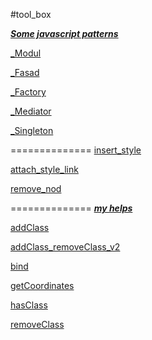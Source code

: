 #tool_box  


[***Some javascript patterns***](https://github.com/Bik-Top/tool_box/tree/paterns/tools)

[_Modul](https://github.com/Bik-Top/tool_box/blob/master/paterns/_Modul.js)

[_Fasad](https://github.com/Bik-Top/tool_box/blob/master/paterns/_Fasad.js)

[_Factory](https://github.com/Bik-Top/tool_box/blob/master/paterns/_Factory.js)

[_Mediator](https://github.com/Bik-Top/tool_box/blob/master/paterns/_Mediator.js)

[ _Singleton](https://github.com/Bik-Top/tool_box/blob/master/paterns/_Singleton.js)

==============
[ insert_style](https://github.com/Bik-Top/tool_box/blob/master/tools/insert_style.js)

[ attach_style_link](https://github.com/Bik-Top/tool_box/blob/master/tools/attach_style_link.js)

[ remove_nod](https://github.com/Bik-Top/tool_box/blob/master/tools/remove_nod.js)

==============
 [***my helps***](https://github.com/Bik-Top/tool_box/tree/master/simple) 

[ addClass](https://github.com/Bik-Top/tool_box/blob/master/simple/addClass.js)

[ addClass_removeClass_v2](https://github.com/Bik-Top/tool_box/blob/master/simple/addClass_removeClass_v2.js)

[bind](https://github.com/Bik-Top/tool_box/blob/master/simple/bind.js)

[ getCoordinates](https://github.com/Bik-Top/tool_box/blob/master/simple/getCoordinates.js)

[ hasClass](https://github.com/Bik-Top/tool_box/blob/master/simple/hasClass.js)

[ removeClass](https://github.com/Bik-Top/tool_box/blob/master/simple/removeClass.js)

 
